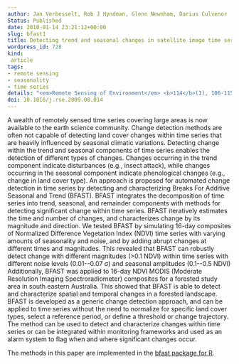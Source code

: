 ```yaml
---
author: Jan Verbesselt, Rob J Hyndman, Glenn Newnham, Darius Culvenor
Status: Published
date: 2010-01-14 23:21:12+00:00
slug: bfast1
title: Detecting trend and seasonal changes in satellite image time series
wordpress_id: 728
kind:
 article
tags:
- remote sensing
- seasonality
- time series
details: "<em>Remote Sensing of Environment</em> <b>114</b>(1), 106-115"
doi: 10.1016/j.rse.2009.08.014
---
```


A wealth of remotely sensed time series covering large areas is now available to the earth science community. Change detection methods are often not capable of detecting land cover changes within time series that are heavily influenced by seasonal climatic variations. Detecting change within the trend and seasonal components of time series enables the detection of different types of changes. Changes occurring in the trend component indicate disturbances (e.g., insect attack), while changes occurring in the seasonal component indicate phenological changes (e.g., change in land cover type). An approach is proposed for automated change detection in time series by detecting and characterizing Breaks For Additive Seasonal and Trend (BFAST). BFAST integrates the decomposition of time series into trend, seasonal, and remainder components with methods for detecting significant change within time series. BFAST iteratively estimates the time and number of changes, and characterizes change by its magnitude and direction.  We tested BFAST by simulating 16-day composites of Normalized Difference Vegetation Index (NDVI) time series with varying amounts of seasonality and noise, and by adding abrupt changes at different times and magnitudes. This revealed that BFAST can robustly detect change with different magnitudes (>0.1 NDVI) within time series with different noise levels (0.01--0.07 σ) and seasonal amplitudes (0.1--0.5 NDVI) Additionally, BFAST was applied to 16-day NDVI MODIS (Moderate Resolution Imaging Spectroradiometer) composites for a forested study area in south eastern Australia. This showed that BFAST is able to detect and characterize spatial and temporal changes in a forested landscape. BFAST is developed as a generic change detection approach, and can be applied to time series without the need to normalize for specific land cover types, select a reference period, or define a threshold or change trajectory. The method can be used to detect and characterize changes within time series or can be integrated within monitoring frameworks and used as an alarm system to flag when and where significant changes occur.


The methods in this paper are implemented in the [bfast package for R](http://cran.rstudio.com/package=bfast).
